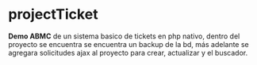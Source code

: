 # projectTicket
**Demo ABMC** de un sistema basico de tickets en php nativo, dentro del proyecto se encuentra se encuentra un backup de la bd, más adelante se agregara solicitudes ajax al proyecto para crear, actualizar y el buscador.
